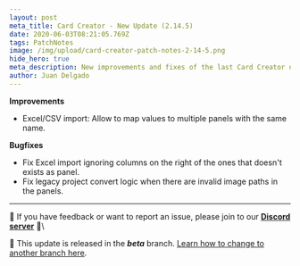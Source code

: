 ```yaml
---
layout: post
meta_title: Card Creator - New Update (2.14.5)
date: 2020-06-03T08:21:05.769Z
tags: PatchNotes
image: /img/upload/card-creator-patch-notes-2-14-5.png
hide_hero: true
meta_description: New improvements and fixes of the last Card Creator update!
author: Juan Delgado
---
```

**Improvements**

* Excel/CSV import: Allow to map values to multiple panels with the same name.

**Bugfixes**

* Fix Excel import ignoring columns on the right of the ones that doesn't exists as panel.
* Fix legacy project convert logic when there are invalid image paths in the panels.

---

📌 If you have feedback or want to report an issue, please join to our **[Discord server](http://discord.gg/pixelatto)** 💬\

📌 This update is released in the ***beta*** branch. [Learn how to change to another branch here](/blog/beta-and-legacy-versions).